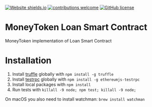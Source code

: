 
[![Website shields.io](https://img.shields.io/website-up-down-green-red/http/shields.io.svg)](https://moneytoken.com/)  [![contributions welcome](https://img.shields.io/badge/contributions-welcome-brightgreen.svg?style=flat)](https://github.com/dwyl/esta/issues) [![GitHub license](https://img.shields.io/github/license/Naereen/StrapDown.js.svg)](https://github.com/Naereen/StrapDown.js/blob/master/LICENSE)

# MoneyToken Loan Smart Contract
MoneyToken implementation of Loan Smart Contract

# Installation

1. Install [truffle](http://truffleframework.com) globally with `npm install -g truffle`
2. Install [testrpc](https://github.com/ethereumjs/testrpc) globally with `npm install -g ethereumjs-testrpc`
3. Install local packages with `npm install`
4. Run tests with `killall -9 node; npm test; killall -9 node;`

On macOS you also need to install watchman: `brew install watchman`
